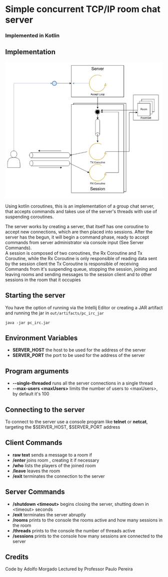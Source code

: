 # Simple concurrent TCP/IP room chat server
### Implemented in Kotlin
## Implementation

![The architecture of the program](./docs/architecture.png)

Using kotlin coroutines, this is an implementation of a group chat server, 
that accepts commands and takes use of the server's threads with use of
suspending coroutines. 

The server works by creating a server, that itself has one coroutine to accept
new connections, which are then placed into sessions.
After the server has the begun, it will begin a command phase, ready to accept
commands from server administrator via console input (See Server Commands).  
A session is composed of two coroutines, the Rx Coroutine and Tx Coroutine,
while the Rx Coroutine is only responsible of reading data sent by the session client
the Tx Coroutine is responsible of receiving Commands from it's suspending queue,
stopping the session, joining and leaving rooms and 
sending messages to the session client and to other sessions in the room that
it occupies

## Starting the server
You have the option of running via the Intellij Editor or creating a JAR artifact and running the jar in ```out/artifacts/pc_irc_jar```
```
java -jar pc_irc.jar
```

## Environment Variables

* **SERVER_HOST** the host to be used for the address of the server
* **SERVER_PORT** the port to be used for the address of the server

## Program arguments
* **--single-threaded** runs all the server connections in a single thread
* **--max-users \<maxUsers>** limits the number of users to \<maxUsers>, by default it's 100

## Connecting to the server

To connect to the server use a console program like **telnet** or **netcat**, targeting the  $SERVER_HOST, $SERVER_PORT address

## Client Commands

* **raw text** sends a message to a room if  
* **/enter <room-name>** joins room <room-name>, creating it if necessary
* **/who** lists the players of the joined room
* **/leave** leaves the room
* **/exit** terminates the connection to the server

## Server Commands

* **/shutdown \<timeout>** begins closing the server, shutting down in \<timeout> seconds
* **/exit** terminates the server abruptly
* **/rooms** prints to the console the rooms active and how many sessions in the room
* **/threads** prints to the console the number of threads active
* **/sessions** prints to the console how many sessions are connected to the server

## Credits
Code by Adolfo Morgado 
Lectured by Professor Paulo Pereira





